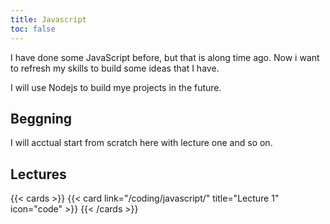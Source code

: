 ```yaml
---
title: Javascript
toc: false
---
```

I have done some JavaScript before, but that is along time ago. Now i want to refresh my skills to build some ideas that I have. 

I will use Nodejs to build mye projects in the future. 

## Beggning 
I will acctual start from scratch here with lecture one and so on. 

## Lectures

{{< cards >}}
  {{< card link="/coding/javascript/" title="Lecture 1" icon="code" >}}
{{< /cards >}}